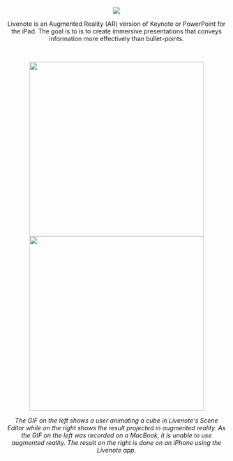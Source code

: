 <p align="center">
  <img src="https://github.com/trevinwisaksana/Livenote/blob/master/Screenshots/livenoteBanner.jpg">
</p>

<p align="center">
  Livenote is an Augmented Reality (AR) version of Keynote or PowerPoint for the iPad. The goal is to is to create immersive presentations that conveys information more effectively than bullet-points.
</p>

<br/>

<p align="center">
  <img src="https://github.com/trevinwisaksana/Livenote/blob/master/Screenshots/Livenote%20Demo.gif" width="400"/>
  <img src="https://github.com/trevinwisaksana/Livenote/blob/master/Screenshots/Livenote%20AR%20Demo.gif" width="400"/>
</p>


<p align="center">
  <em>The GIF on the left shows a user animating a cube in Livenote's Scene Editor while on the right shows the result projected in augmented reality. As the GIF on the left was recorded on a MacBook, it is unable to use augmented reality. The result on the right is done on an iPhone using the Livenote app.</em>
</p>
